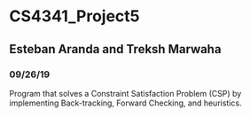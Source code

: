 # CS4341_Project5
## Esteban Aranda and Treksh Marwaha
### 09/26/19

Program that solves a Constraint Satisfaction Problem (CSP) by implementing Back-tracking,
Forward Checking, and heuristics.